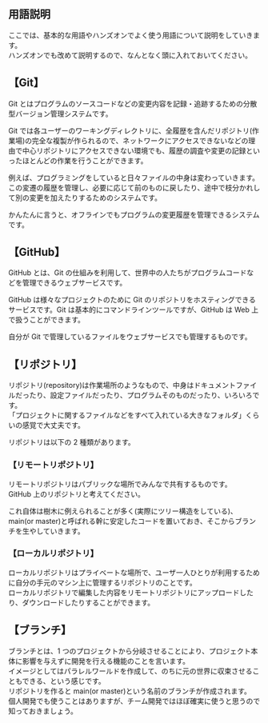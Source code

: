 ## 用語説明

ここでは、基本的な用語やハンズオンでよく使う用語について説明をしていきます。  
ハンズオンでも改めて説明するので、なんとなく頭に入れておいてください。

## 【Git】

Git とはプログラムのソースコードなどの変更内容を記録・追跡するための分散型バージョン管理システムです。

Git では各ユーザーのワーキングディレクトリに、全履歴を含んだリポジトリ(作業場)の完全な複製が作られるので、ネットワークにアクセスできないなどの理由で中心リポジトリにアクセスできない環境でも、履歴の調査や変更の記録といったほとんどの作業を行うことができます。

例えば、プログラミングをしていると日々ファイルの中身は変わっていきます。この変遷の履歴を管理し、必要に応じて前のものに戻したり、途中で枝分かれして別の変更を加えたりするためのシステムです。

かんたんに言うと、オフラインでもプログラムの変更履歴を管理できるシステムです。

## 【GitHub】

GitHub とは、Git の仕組みを利用して、世界中の人たちがプログラムコードなどを管理できるウェブサービスです。

GitHub は様々なプロジェクトのために Git のリポジトリをホスティングできるサービスです。Git は基本的にコマンドラインツールですが、GitHub は Web 上で扱うことができます。

自分が Git で管理しているファイルをウェブサービスでも管理するものです。

## 【リポジトリ】

リポジトリ(repository)は作業場所のようなもので、中身はドキュメントファイルだったり、設定ファイルだったり、プログラムそのものだったり、いろいろです。  
「プロジェクトに関するファイルなどをすべて入れている大きなフォルダ」くらいの感覚で大丈夫です。

リポジトリは以下の 2 種類があります。

### 【リモートリポジトリ】

リモートリポジトリはパブリックな場所でみんなで共有するものです。  
GitHub 上のリポジトリと考えてください。

これ自体は樹木に例えられることが多く(実際にツリー構造をしている)、main(or master)と呼ばれる幹に安定したコードを置いておき、そこからブランチを生やしていきます。

### 【ローカルリポジトリ】

ローカルリポジトリはプライベートな場所で、ユーザ一人ひとりが利用するために自分の手元のマシン上に管理するリポジトリのことです。  
ローカルリポジトリで編集した内容をリモートリポジトリにアップロードしたり、ダウンロードしたりすることができます。

## 【ブランチ】

ブランチとは、1 つのプロジェクトから分岐させることにより、プロジェクト本体に影響を与えずに開発を行える機能のことを言います。  
イメージとしてはパラレルワールドを作成して、のちに元の世界に収束させることもできる、という感じです。  
リポジトリを作ると main(or master)という名前のブランチが作成されます。  
個人開発でも使うことはありますが、チーム開発ではほぼ確実に使うと思うので知っておきましょう。
